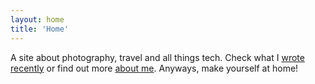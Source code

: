 ```yaml
---
layout: home
title: 'Home'
---
```


A site about photography, travel and all things tech. Check what I [wrote recently](blog) or find out more [about me](about). Anyways, make yourself at home! 
